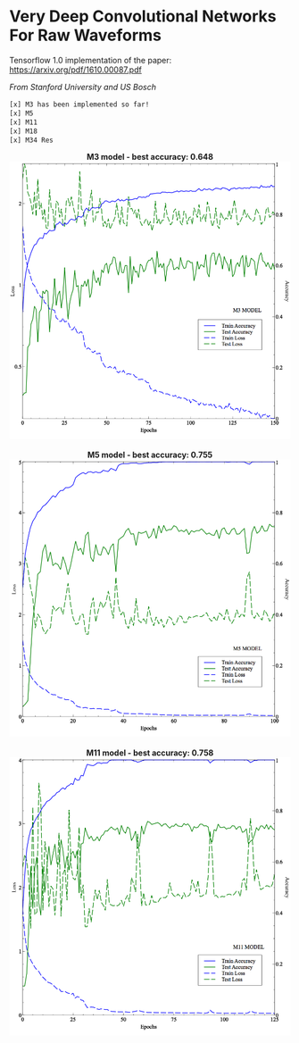 # Very Deep Convolutional Networks For Raw Waveforms
Tensorflow 1.0 implementation of the paper: https://arxiv.org/pdf/1610.00087.pdf

*From Stanford University and US Bosch*

```
[x] M3 has been implemented so far!
[x] M5
[x] M11
[x] M18
[x] M34 Res
```

<div align="center">
  <b>M3 model - best accuracy: 0.648</b><br>
  <img src="assets/m3.png" width="600"><br><br>
</div>


<div align="center">
  <b>M5 model - best accuracy: 0.755</b><br>
  <img src="assets/veusz_m5.png" width="600"><br><br>
</div>

<div align="center">
  <b>M11 model - best accuracy: 0.758</b><br>
  <img src="assets/veusz_m11.png" width="600"><br><br>
</div>
